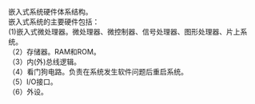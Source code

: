 嵌入式系统硬件体系结构。  
嵌入式系统的主要硬件包括：  
(1)嵌入式微处理器。微处理器、微控制器、信号处理器、图形处理器、片上系统。  
（2）存储器。RAM和ROM。  
（3）内(外)总线逻辑。  
（4）看门狗电路。负责在系统发生软件问题后重启系统。  
（5）I/O接口。  
（6）外设。  
